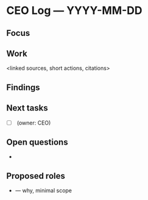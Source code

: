 # CEO Log — YYYY-MM-DD
## Focus
<one priority>

## Work
<linked sources, short actions, citations>

## Findings
<facts learned>

## Next tasks
- [ ] <task> (owner: CEO)

## Open questions
- <question>

## Proposed roles
- <role> — why, minimal scope
